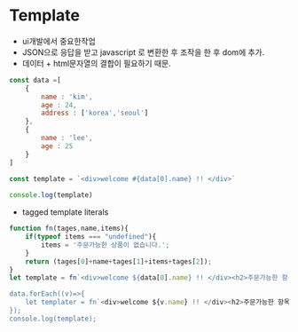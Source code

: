 Template
===
* ui개발에서 중요한작업
* JSON으로 응답을 받고 javascript 로 변환한 후 조작을 한 후 dom에 추가.
* 데이터 + html문자열의 결합이 필요하기 때문.
```js
const data =[
    {
        name : 'kim',
        age : 24,
        address : ['korea','seoul']
    },
    {
        name : 'lee',
        age : 25
    }
]

const template = `<div>welcome #{data[0].name} !! </div>`
                
console.log(template)
```
* tagged template literals
```js
function fn(tages,name,items){
    if(typeof items === "undefined"){
        items = '주문가능한 상품이 없습니다.';
    }
    return (tages[0]+name+tages[1]+items+tages[2]);
}
let template = fn`<div>welcome ${data[0].name} !! </div><h2>주문가능한 항목</h2><div>${data[0].items</div>`;

data.forEach((v)=>{
    let templater = fn`<div>welcome ${v.name} !! </div><h2>주문가능한 항목</h2><div>${v.items</div>` 
});
console.log(template);
```